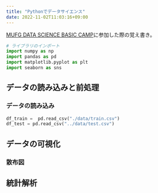 ```yaml
---
title: "Pythonでデータサイエンス"
date: 2022-11-02T11:03:16+09:00
---
```


[MUFG DATA SCIENCE BASIC CAMP](https://mypage.1170.i-web.jpn.com/mutb2024/op/event/internship/datascience.html)に参加した際の覚え書き。

```python
# ライブラリのインポート
import numpy as np
import pandas as pd
import matplotlib.pyplot as plt
import seaborn as sns
```

## データの読み込みと前処理
### データの読み込み
```python
df_train =  pd.read_csv("./data/train.csv")
df_test = pd.read_csv("../data/test.csv")
```

## データの可視化
### 散布図

## 統計解析
